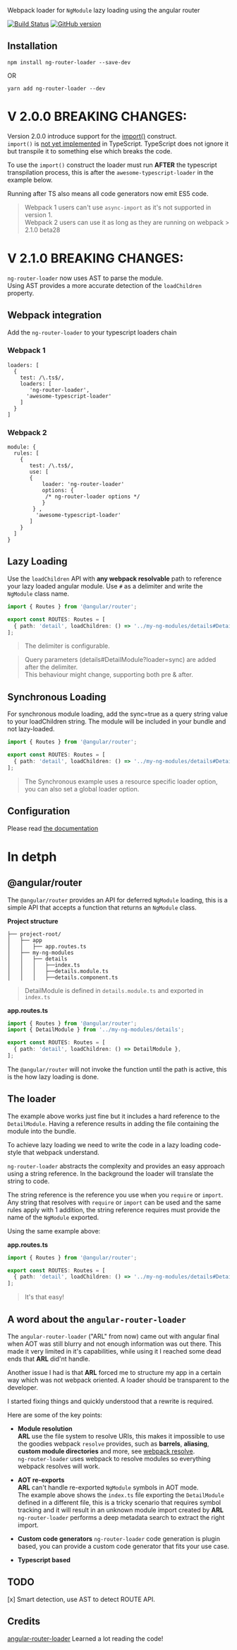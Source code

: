 
Webpack loader for `NgModule` lazy loading using the angular router


[![Build Status](https://travis-ci.org/shlomiassaf/ng-router-loader.svg?branch=master)](https://travis-ci.org/shlomiassaf/ng-router-loader)
[![GitHub version](https://badge.fury.io/gh/shlomiassaf%2Fng-router-loader.svg)](https://badge.fury.io/gh/shlomiassaf%2Fng-router-loader)

## Installation

`npm install ng-router-loader --save-dev`

OR

`yarn add ng-router-loader --dev`

# V 2.0.0 BREAKING CHANGES:
Version 2.0.0 introduce support for the [import()](https://github.com/tc39/proposal-dynamic-import) construct.  
`import()` is [not yet implemented](https://github.com/Microsoft/TypeScript/issues/12364) in TypeScript. 
TypeScript does not ignore it but transpile it to something else which breaks the code.

To use the `import()` construct the loader must run **AFTER** the typescript transpilation process, 
this is after the `awesome-typescript-loader` in the example below. 

Running after TS also means all code generators now emit ES5 code.

> Webpack 1 users can't use `async-import` as it's not supported in version 1.  
Webpack 2 users can use it as long as they are running on webpack > 2.1.0 beta28

# V 2.1.0 BREAKING CHANGES:
`ng-router-loader` now uses AST to parse the module.  
Using AST provides a more accurate detection of the `loadChildren` property.

## Webpack integration

Add the `ng-router-loader` to your typescript loaders chain

### Webpack 1
```
loaders: [
  {
    test: /\.ts$/,
    loaders: [
       'ng-router-loader',
      'awesome-typescript-loader'
    ]
  }
]
```

### Webpack 2
```
module: {
  rules: [
    {
       test: /\.ts$/,
       use: [
       {
           loader: 'ng-router-loader' 
           options: {
            /* ng-router-loader options */
           }
        } ,
         'awesome-typescript-loader'          
       ]
    }
  ]
}
```

## Lazy Loading
Use the `loadChildren` API with **any webpack resolvable** path to reference your lazy loaded angular module.
Use `#` as a delimiter and write the `NgModule` class name.

```ts
import { Routes } from '@angular/router';

export const ROUTES: Routes = [
  { path: 'detail', loadChildren: () => '../my-ng-modules/details#DetailModule' },
];
```

> The delimiter is configurable.

> Query parameters (details#DetailModule?loader=sync) are added after the delimiter.  
 This behaviour might change, supporting both pre & after. 

## Synchronous Loading
For synchronous module loading, add the sync=true as a query string value to your loadChildren string. The module will be included in your bundle and not lazy-loaded.
```ts
import { Routes } from '@angular/router';

export const ROUTES: Routes = [
  { path: 'detail', loadChildren: () => '../my-ng-modules/details#DetailModule?loader=sync' },
];
```
> The Synchronous example uses a resource specific loader option, you can also set a global loader option.

## Configuration 
Please read [the documentation](https://shlomiassaf.github.io/ng-router-loader)
 
# In detph 
## @angular/router
The `@angular/router` provides an API for deferred `NgModule` loading, this is a simple API that accepts a function that returns an `NgModule` class.

**Project structure**
```
├── project-root/
│   ├── app
│   │   ├── app.routes.ts
│   ├── my-ng-modules
│   │   ├── details
│   │   │   ├──index.ts
│   │   │   ├──details.module.ts
│   │   │   ├──details.component.ts
```

> DetailModule is defined in `details.module.ts` and exported in `index.ts`

**app.routes.ts**
```ts
import { Routes } from '@angular/router';
import { DetailModule } from '../my-ng-modules/details';

export const ROUTES: Routes = [
  { path: 'detail', loadChildren: () => DetailModule },
];
```

The `@angular/router` will not invoke the function until the path is active, this is the how lazy loading is done.
 
## The loader
The example above works just fine but it includes a hard reference to the `DetailModule`. 
Having a reference results in adding the file containing the module into the bundle.
 
To achieve lazy loading we need to write the code in a lazy loading code-style that webpack understand.

`ng-router-loader` abstracts the complexity and provides an easy approach using a string reference.
In the background the loader will translate the string to code. 

The string reference is the reference you use when you `require` or `import`.  
Any string that resolves with `require` or `import` can be used and the same rules apply with 1 addition, the string reference requires must provide the name of the `NgModule` exported.

Using the same example above:

**app.routes.ts**
```ts
import { Routes } from '@angular/router';

export const ROUTES: Routes = [
  { path: 'detail', loadChildren: () => '../my-ng-modules/details#DetailModule' },
];
```

> It's that easy!

## A word about the `angular-router-loader`
The `angular-router-loader` ("ARL" from now) came out with angular final when AOT was still blurry and not enough information was out there.
This made it very limited in it's capabilities, while using it I reached some dead ends that **ARL** did'nt handle.
  
Another issue I had is that **ARL** forced me to structure my app in a certain way which was not webpack oriented. A loader should be transparent to the developer.

I started fixing things and quickly understood that a rewrite is required.

Here are some of the key points:

  - **Module resolution**  
  **ARL** use the file system to resolve URIs, this makes it impossible to use the goodies webpack `resolve` provides, 
  such as **barrels**, **aliasing**, **custom module directories** and more, see [webpack resolve](https://webpack.js.org/configuration/resolve/).  
  `ng-router-loader` uses webpack to resolve modules so everything webpack resolves will work.
  
  - **AOT re-exports**   
  **ARL** can't handle re-exported `NgModule` symbols in AOT mode.  
   The example above shows the `index.ts` file exporting the `DetailModule` defined in a different 
   file, this is a tricky scenario that requires symbol tracking and it will result in an unknown module import created by **ARL**
   `ng-router-loader` performs a deep metadata search to extract the right import.
   
   - **Custom code generators**
   `ng-router-loader` code generation is plugin based, you can provide a custom code generator that fits your use case.
   
   - **Typescript based**
   
## TODO
  [x] Smart detection, use AST to detect ROUTE API.

## Credits

[angular-router-loader](https://github.com/brandonroberts/angular-router-loader)
Learned a lot reading the code!